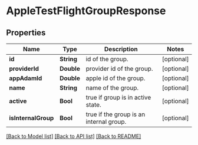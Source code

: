 # AppleTestFlightGroupResponse

## Properties
Name | Type | Description | Notes
------------ | ------------- | ------------- | -------------
**id** | **String** | id of the group. | [optional] 
**providerId** | **Double** | provider id of the group. | [optional] 
**appAdamId** | **Double** | apple id of the group. | [optional] 
**name** | **String** | name of the group. | [optional] 
**active** | **Bool** | true if group is in active state. | [optional] 
**isInternalGroup** | **Bool** | true if the group is an internal group. | [optional] 

[[Back to Model list]](../README.md#documentation-for-models) [[Back to API list]](../README.md#documentation-for-api-endpoints) [[Back to README]](../README.md)


